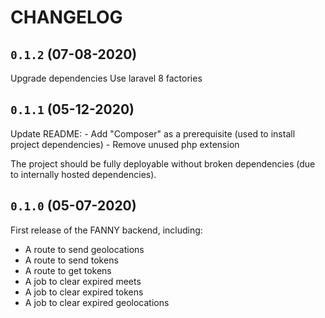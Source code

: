 # CHANGELOG

## `0.1.2` (07-08-2020)

Upgrade dependencies
Use laravel 8 factories

## `0.1.1` (05-12-2020)

Update README:
    - Add "Composer" as a prerequisite (used to install project dependencies)
    - Remove unused php extension
    
The project should be fully deployable without broken dependencies (due to internally hosted dependencies).

## `0.1.0` (05-07-2020)

First release of the FANNY backend, including:

- A route to send geolocations
- A route to send tokens
- A route to get tokens
- A job to clear expired meets
- A job to clear expired tokens
- A job to clear expired geolocations
